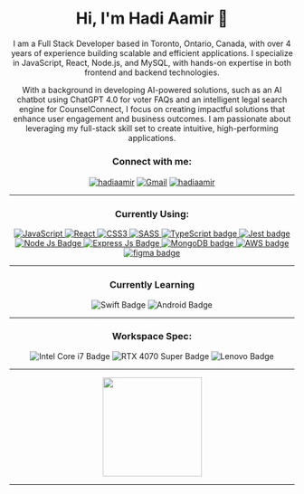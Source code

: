 <h1 align="center">Hi, I'm Hadi Aamir 👋</h1>

<p align="center">I am a Full Stack Developer based in Toronto, Ontario, Canada, with over 4 years of experience building scalable and efficient applications. I specialize in JavaScript, React, Node.js, and MySQL, with hands-on expertise in both frontend and backend technologies.</p>
<p align="center">
With a background in developing AI-powered solutions, such as an AI chatbot using ChatGPT 4.0 for voter FAQs and an intelligent legal search engine for CounselConnect, I focus on creating impactful solutions that enhance user engagement and business outcomes. I am passionate about leveraging my full-stack skill set to create intuitive, high-performing applications.</p>

<h3 align="center">Connect with me:</h3>
<p align="center">
<a href="https://github.com/hadiaamir" target="__blank"><img align="center" src="https://img.shields.io/badge/GitHub-100000?style=for-the-badge&logo=github&logoColor=white" alt="hadiaamir"/></a>
<a href="hadi.aamir8@gmail.com" target="__blank"><img align="center" alt="Gmail" src="https://img.shields.io/badge/Gmail-D14836?style=for-the-badge&logo=gmail&logoColor=white" alt="hadiaamir8@gmail.com"/></a>
<a href="https://www.linkedin.com/in/hadiaamir/" target="__blank"><img align="center" src="https://img.shields.io/badge/LinkedIn-0077B5?style=for-the-badge&logo=linkedin&logoColor=white" alt="hadiaamir"/></a>
</p>

---

<h3 align="center">Currently Using:</h3>
<p align="center"> 
    <a href="https://developer.mozilla.org/en-US/docs/Web/JavaScript" target="__blank"> <img alt="JavaScript" src="https://img.shields.io/badge/javascript%20-%23323330.svg?&style=for-the-badge&logo=javascript&logoColor=%23F7DF1E"/> </a> 
    <a href="https://reactjs.org/" target="__blank"> <img alt="React" src="https://img.shields.io/badge/react%20-%2320232a.svg?&style=for-the-badge&logo=react&logoColor=%2361DAFB"/> </a> 
  <a href="https://en.wikipedia.org/wiki/CSS" target="__blank"> <img alt="CSS3" src="https://img.shields.io/badge/css3%20-%231572B6.svg?&style=for-the-badge&logo=css3&logoColor=white"/> </a> 
  <a href="https://sass-lang.com/" target="__blank"> <img alt="SASS" src="https://img.shields.io/badge/Sass-CC6699?style=for-the-badge&logo=sass&logoColor=white"/> </a> 
   <a href="https://www.typescriptlang.org/" target="__blank"> <img alt="TypeScript badge" src="https://img.shields.io/badge/typescript-%23007ACC.svg?style=for-the-badge&logo=typescript&logoColor=white"/> </a>
   <a href="https://jestjs.io/" target="__blank"> <img alt="Jest badge" src="https://img.shields.io/badge/Jest-C21325?style=for-the-badge&logo=jest&logoColor=white"/> </a>
   <a href="https://nodejs.org/en/" target="__blank"> <img alt="Node Js Badge" src="https://img.shields.io/badge/Node.js-339933?style=for-the-badge&logo=nodedotjs&logoColor=white"/> </a> 
<a href="https://expressjs.com/" target="__blank"> <img alt="Express Js Badge" src="https://img.shields.io/badge/Express.js-000000?style=for-the-badge&logo=express&logoColor=white"/> </a> 
<a href="https://www.mongodb.com/" target="__blank"> <img alt="MongoDB badge" src="https://img.shields.io/badge/MongoDB-4EA94B?style=for-the-badge&logo=mongodb&logoColor=white"/> </a><a href="https://www.aws.com/" target="__blank">
  <img alt="AWS badge" src="https://img.shields.io/badge/Amazon-F90?logo=amazon&logoColor=fff&style=for-the-badge"/>
</a>
   <a href="https://www.figma.com/files/recent?fuid=1168764690519449164" target="__blank"> <img alt="figma badge" src="https://img.shields.io/badge/Figma-F24E1E?style=for-the-badge&logo=figma&logoColor=white"/> </a>
   <br/>
<p align="center">

---
  
  
<h3 align="center">Currently Learning</h3>
<p align="center">
<img src="https://img.shields.io/badge/Swift-F05138?logo=swift&logoColor=fff&style=for-the-badge" alt="Swift Badge">
<img src="https://img.shields.io/badge/Android-34A853?logo=android&logoColor=fff&style=for-the-badge" alt="Android Badge">
</p>
  
---

<h3 align="center">Workspace Spec:</h3>
<p align="center">
<img src="https://img.shields.io/badge/Intel%20Core%20i7-0071C5?logo=intel&logoColor=fff&style=for-the-badge" alt="Intel Core i7 Badge">
<img src="https://img.shields.io/badge/RTX%204070%20Super-76B900?logo=nvidia&logoColor=fff&style=for-the-badge" alt="RTX 4070 Super Badge">
<img src="https://img.shields.io/badge/Lenovo-E2231A?logo=lenovo&logoColor=fff&style=for-the-badge" alt="Lenovo Badge">
</p>

---
<div align="center">
  <img   height="175em" src="https://github-readme-stats.vercel.app/api/top-langs/?username=hadiaamir&layout=compact&langs_count=7&theme=algolia"/>
</div>
     
---
